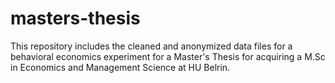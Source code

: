 # masters-thesis

This repository includes the cleaned and anonymized data files for a behavioral economics experiment for a Master's Thesis for acquiring a M.Sc in Economics and Management Science at HU Belrin.
